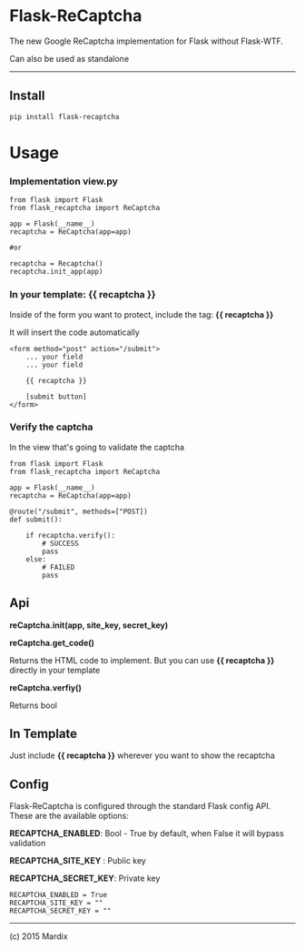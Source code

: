 # Flask-ReCaptcha

The new Google ReCaptcha implementation for Flask without Flask-WTF.

Can also be used as standalone

---

## Install

    pip install flask-recaptcha

# Usage

### Implementation view.py

    from flask import Flask
    from flask_recaptcha import ReCaptcha

    app = Flask(__name__)
    recaptcha = ReCaptcha(app=app)
    
    #or 
    
    recaptcha = Recaptcha()
    recaptcha.init_app(app)
    

### In your template: **{{ recaptcha }}**

Inside of the form you want to protect, include the tag: **{{ recaptcha }}**

It will insert the code automatically


    <form method="post" action="/submit">
        ... your field
        ... your field

        {{ recaptcha }}

        [submit button]
    </form>


### Verify the captcha

In the view that's going to validate the captcha

    from flask import Flask
    from flask_recaptcha import ReCaptcha

    app = Flask(__name__)
    recaptcha = ReCaptcha(app=app)

    @route("/submit", methods=["POST])
    def submit():

        if recaptcha.verify():
            # SUCCESS
            pass
        else:
            # FAILED
            pass


## Api

**reCaptcha.__init__(app, site_key, secret_key)**

**reCaptcha.get_code()**

Returns the HTML code to implement. But you can use
**{{ recaptcha }}** directly in your template

**reCaptcha.verfiy()**

Returns bool

## In Template

Just include **{{ recaptcha }}** wherever you want to show the recaptcha


## Config

Flask-ReCaptcha is configured through the standard Flask config API.
These are the available options:

**RECAPTCHA_ENABLED**: Bool - True by default, when False it will bypass validation

**RECAPTCHA_SITE_KEY** : Public key

**RECAPTCHA_SECRET_KEY**: Private key

    RECAPTCHA_ENABLED = True
    RECAPTCHA_SITE_KEY = ""
    RECAPTCHA_SECRET_KEY = ""

---

(c) 2015 Mardix

